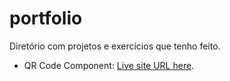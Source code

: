 # portfolio
 Diretório com projetos e exercícios que tenho feito. 
 - QR Code Component: [Live site URL here](https://aecioneto.com.br/projetos/qr-code-component/).
